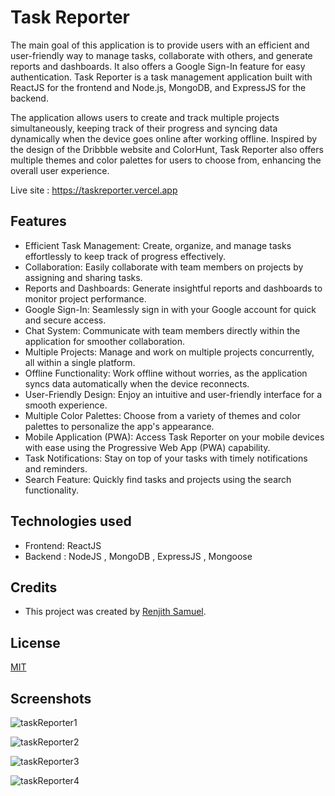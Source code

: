 
# Task Reporter

The main goal of this application is to provide users with an efficient and user-friendly way to manage tasks, collaborate with others, and generate reports and dashboards. It also offers a Google Sign-In feature for easy authentication. Task Reporter is a task management application built with ReactJS for the frontend and Node.js, MongoDB, and ExpressJS for the backend.

The application allows users to create and track multiple projects simultaneously, keeping track of their progress and syncing data dynamically when the device goes online after working offline. Inspired by the design of the Dribbble website and ColorHunt, Task Reporter also offers multiple themes and color palettes for users to choose from, enhancing the overall user experience.

Live site : https://taskreporter.vercel.app
## Features


- Efficient Task Management: Create, organize, and manage tasks effortlessly to keep track of progress effectively.
- Collaboration: Easily collaborate with team members on projects by assigning and sharing tasks.
- Reports and Dashboards: Generate insightful reports and dashboards to monitor project performance.
- Google Sign-In: Seamlessly sign in with your Google account for quick and secure access.
- Chat System: Communicate with team members directly within the application for smoother collaboration.
- Multiple Projects: Manage and work on multiple projects concurrently, all within a single platform.
- Offline Functionality: Work offline without worries, as the application syncs data automatically when the device reconnects.
- User-Friendly Design: Enjoy an intuitive and user-friendly interface for a smooth experience.
- Multiple Color Palettes: Choose from a variety of themes and color palettes to personalize the app's appearance.
- Mobile Application (PWA): Access Task Reporter on your mobile devices with ease using the Progressive Web App (PWA) capability.
- Task Notifications: Stay on top of your tasks with timely notifications and reminders.
- Search Feature: Quickly find tasks and projects using the search functionality.








## Technologies used

- Frontend: ReactJS
- Backend : NodeJS , MongoDB , ExpressJS , Mongoose
## Credits

 - This project was created by [Renjith Samuel](https://renjithsamuel.onrender.com/). 

## License

[MIT](https://choosealicense.com/licenses/mit/)


## Screenshots

![taskReporter1](https://i.ibb.co/F5PspYJ/Screenshot-561.png)

![taskReporter2](https://i.ibb.co/n05WHp5/Screenshot-577.png)

![taskReporter3](https://i.ibb.co/NTvwjnk/Screenshot-579.png)

![taskReporter4](https://i.ibb.co/zbLxpMw/Screenshot-557.png)


